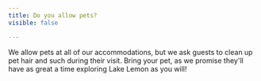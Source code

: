 ```yaml
---
title: Do you allow pets?
visible: false

---
```


We allow pets at all of our accommodations, but we ask guests to clean up pet hair and such during their visit.  Bring your pet, as we promise they'll have as great a time exploring Lake Lemon as you will!
